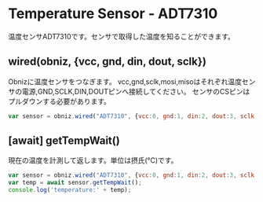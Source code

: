 # Temperature Sensor - ADT7310
温度センサADT7310です。センサで取得した温度を知ることができます。

## wired(obniz, {vcc, gnd, din, dout, sclk})
Obnizに温度センサをつなぎます。
vcc,gnd,sclk,mosi,misoはそれぞれ温度センサの電源,GND,SCLK,DIN,DOUTピンへ接続してください。
センサのCSピンはプルダウンする必要があります。
```javascript
var sensor = obniz.wired("ADT7310", {vcc:0, gnd:1, din:2, dout:3, sclk:4});
```
## [await] getTempWait()
現在の温度を計測して返します。単位は摂氏(℃)です。

```javascript
var sensor = obniz.wired("ADT7310", {vcc:0, gnd:1, din:2, dout:3, sclk:4});
var temp = await sensor.getTempWait();
console.log('temperature:' + temp);
```
